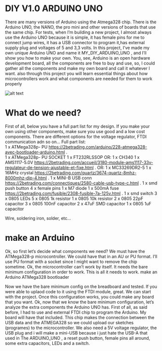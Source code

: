 # DIY V1.0 ARDUINO UNO 

There are many versions of Arduino using the Atmega328 chip. 
There is the Arduino UNO, the NANO, 
the pro mini and other versions of boards that use the same chip.
For tests, when I’m building a new project, I almost always use the Arduino UNO because it is simple, it has female pins for me to connect jump wires,
it has a USB connector to program it,has external supply plug and voltages of 5 and 3,3 volts.
In this project, I’ve made my own unique Arduino UNO and name it MY_DIY_ARDUINO_UNO
, and I’ll show you how to make your own.
You, see, Arduino is an open hardware development board, all the components are free to buy and use, so,
I could gather all the components and make my own board and call it whatever I want. 
also through this project you will learn essential things about how microcontrollers work and what components are needed for them to work properly  

![alt text](https://www.google.com/search?q=arduino&client=ubuntu&hs=mwN&channel=fs&sxsrf=ALiCzsaR3k6oe3gQqf6pmc3lCebBbH5cqA:1655105945315&source=lnms&tbm=isch&sa=X&ved=2ahUKEwiLo76P9qn4AhUTi1wKHVi3Bw0Q_AUoAXoECAIQAw&biw=1600&bih=807&dpr=1.2#imgrc=YWmB1xWbeYqNrM)


# What do we need?

First of all, below you have a full part list for my design.
If you make your own using other components, 
make sure you use good and a low cost components. 
There are different options for the voltage regulator, 
FTDI communication adn so on...
Full part list:
<br /> 1 x ATMega328p- PU https://2betrading.com/arduino/228-atmega328-avec-bootloader-arduino.html . 
<br /> 1 x ATMega328p- PU SOCKET 
1 x FT232RLSSOP 
    OR: 1 x CH340 
1 x AMS1117-5.0V https://2betrading.com/accueil/3180-module-ams1117-33v-regulateur-de-tension-ajustable-et-fixe.html . 
    OR: 1 x MC33269DR2-5 
1 x 16MHz crystal https://2betrading.com/quartz/3674-quartz-8mhz-8000mhz-dip-4.html . 
1 x MINI-B USB conn https://2betrading.com/connectiques/2580-cable-usb-type-c.html .
1 x smd push button 
4 x female pins 
1 x M7 diode 
1 x 500mA fuse https://2betrading.com/fusible/2308-fusible-7a-125v.html .
1 x smd switch 
3 x 0805 LEDs 
5 x 0805 1k resistor 
1 x 0805 10k resistor 
2 x 0805 22pF capacitor 
3 x 0805 100nF capacitor 
2 x 47uF SMD capacitor 
1 x 0805 1uF capacitor 

Wire, soldering iron, solder, etc...

# make an Arduino

Ok, so first let’s decide what components we need? We must have the ATMega328-p microcontroller. We could have that in an AU or PU format. I’ll use PU format with a socket since I might want to remove the chip sometime.
Ok, the microcontroller can’t work by itself. It needs the bare minimum configuration in order to work. This is all it needs to work.
make an Arduino ATMega328 bootloader

Now we have the bare minimum config on the breadboard and tested.
If you were able to uplaod code to it using the FTDI module, 
great. We can start with the project. Once this configuration works, 
you could make any board that you want.
Ok, now that we know the bare minimum configuration, 
let’s analyze the extra components the Arduino UNO has. 
First of all, as said before, 
I had to use and external FTDI chip to program the Arduino. 
My board will have that included. This chip makes the connection between the USB data and the ATMEGA328 so we could upload our sketches (programes) to the microcontroller. 
We also need a 5V voltage regulator, 
the USB plug and i will make a mini-USB because i just hate the USB-A that used in The ARDUINO_UNO ,
a reset push button, female pins all around, 
some extra capacitors, LEDs and a switch. 
